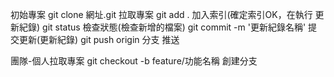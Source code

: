 初始專案
git clone 網址.git				拉取專案
git add . 						加入索引(確定索引OK，在執行 更新紀錄)
git status						檢查狀態(檢查新增的檔案)
git commit -m '更新紀錄名稱'	提交更新(更新紀錄)
git push origin 分支			推送


團隊-個人拉取專案
git checkout -b feature/功能名稱	創建分支